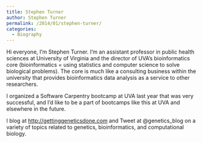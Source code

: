 ```yaml
---
title: Stephen Turner
author: Stephen Turner
permalink: /2014/01/stephen-turner/
categories:
  - Biography
---
```

Hi everyone, I&#8217;m Stephen Turner. I&#8217;m an assistant professor in public health sciences at University of Virginia and the director of UVA&#8217;s bioinformatics core (bioinformatics = using statistics and computer science to solve biological problems). The core is much like a consulting business within the university that provides bioinformatics data analysis as a service to other researchers.

I organized a Software Carpentry bootcamp at UVA last year that was very successful, and I&#8217;d like to be a part of bootcamps like this at UVA and elsewhere in the future.

I blog at http://gettinggeneticsdone.com and Tweet at @genetics_blog on a variety of topics related to genetics, bioinformatics, and computational biology.
